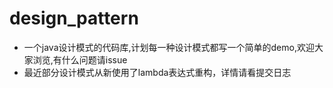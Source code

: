 # design_pattern

- 一个java设计模式的代码库,计划每一种设计模式都写一个简单的demo,欢迎大家浏览,有什么问题请issue
- 最近部分设计模式从新使用了lambda表达式重构，详情请看提交日志

